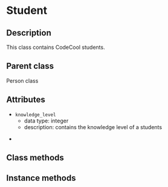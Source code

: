# Student

## Description
This class contains CodeCool students.

## Parent class
Person class

## Attributes

* ```knowledge_level```
    * data type: integer
    * description: contains the knowledge level of a students
* ```

## Class methods

## Instance methods
